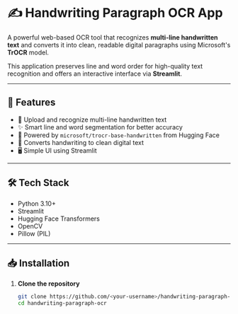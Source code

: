 # ✍️ Handwriting Paragraph OCR App

A powerful web-based OCR tool that recognizes **multi-line handwritten text** and converts it into clean, readable digital paragraphs using Microsoft's **TrOCR** model.

This application preserves line and word order for high-quality text recognition and offers an interactive interface via **Streamlit**.

---

## 🚀 Features

- 📄 Upload and recognize multi-line handwritten text
- ✨ Smart line and word segmentation for better accuracy
- 🤖 Powered by `microsoft/trocr-base-handwritten` from Hugging Face
- 💬 Converts handwriting to clean digital text
- 🖥️ Simple UI using Streamlit

---

## 🛠️ Tech Stack

- Python 3.10+
- Streamlit
- Hugging Face Transformers
- OpenCV
- Pillow (PIL)

---

## 📥 Installation

1. **Clone the repository**
   ```bash
   git clone https://github.com/<your-username>/handwriting-paragraph-ocr.git
   cd handwriting-paragraph-ocr
